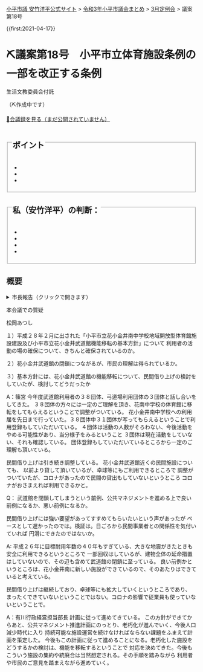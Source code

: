 <p class="breadcrumbs"><a href="https://yasutakeyohei.com/">小平市議 安竹洋平公式サイト</a> > <a href="../index.md">令和3年小平市議会まとめ</a> > <a href="./index.md">3月定例会</a> > 議案第18号</p>

{{first:2021-04-17}}

# ⛏️議案第18号　小平市立体育施設条例の一部を改正する条例

<i class="fa fa-gavel" aria-hidden="true"></i> 生活文教委員会付託

（⛏️作成中です）

<p class="read-kaigiroku"><a href="">📄会議録を見る（まだ公開されていません）</a></p>

<fieldset class="point">
  <legend>
    <h2> ポイント </h2>
  </legend>
  <ul>
    <li class="chk"></li>
    <li class="chk"></li>
    <li class="chk"></li>
  </ul>
</fieldset>

<fieldset class="sanpi">
  <legend>
    <h2> 私（安竹洋平）の判断： </h2>
  </legend>
  <ul>
    <li></li>
    <li class="ng"></li>
    <li class="ng"></li>
    <li class="ng"></li>
  </ul>
</fieldset>

## 概要

<details>
<summary>市長報告（クリックで開きます）</summary>

> 

</details>

本会議での質疑

松岡あつし

１）平成２８年２月に出された「小平市立花小金井南中学校地域開放型体育館施設建設及び小平市立花小金井武道館機能移転の基本方針」について
利用者の活動の場の確保について、きちんと確保されているのか。

２）花小金井武道館の閉鎖につながるが、市民の理解は得られているか。

３）基本方針には、花小金井武道館の機能移転について、民間借り上げの検討をしていたが、検討してどうだったか

A：篠宮
今年度武道館利用者の３８団体、弓道場利用団体の３団体と話し合いをしてきた。
３８団体の方々には一定のご理解を頂き、花南中学校の体育館に移転をしてもらえるということで調整がついている。
花小金井南中学校への利用届を先日まで行っていた。３８団体中３１団体が写ってもらえるということで利用登録もしていただいている。
４団体は活動の人数がそろわない、今後活動をやめる可能性があり、当分様子をみるということ
３団体は現在活動をしていない、それも確認している。
団体登録もしていただいているところから一定のご理解も頂いている。

民間借り上げは引き続き調整している。
花小金井武道館近くの民間施設についても、
以前より貸して頂いているが、卓球等にもご利用できるところで
調整がついていたが、コロナがあったので民間の貸出もしていないというところ
コロナがおさまえれば利用できるかと。

Q：
武道館を閉鎖してしまうという前例、公共マネジメントを進める上で良い前例になるか、悪い前例になるか。

民間借り上げには強い要望があってすすめてもらいたいという声があったが
ペースとして遅かったのでは。検証は。日ごろから民間事業者との関係性を気付いていれば
円滑にできたのではないか。

A:
平成２６年に目標耐用年数の４０年もすぎている、大きな地震がきたときも安全に利用できるというところで
一部回収はしているが、建物全体の延命措置はしていないので、その辺も含めて武道館の閉鎖に至っている。
良い前例かというところは、花小金井南に新しい施設ができているので、そのあたりはできていると考えている。

民間借り上げは継続しており、卓球等にも拡大していくというところであり、
まったくできていないということではない。コロナの影響で従業員も使っていないということで。

A：有川行政経営担当部長
計画に従って進めてきている。
この方針ができてからあと、公共マネジメント推進計画にのっとり、老朽化が進んでいく、今後人口減少時代に入り
持続可能な施設運営を続けなければならない課題をふまえて計画を策定した。
今後もこの計画に従って進めることになる。老朽化した施設をどうするかの検討は、機能を移転するということで
対応を決めてきた。今後もこういう施設の集約や統廃合は当然想定される。その手順を踏みながら
利用者や市民のご意見を踏まえながら進めていく。
